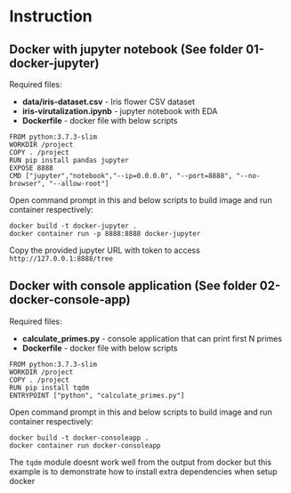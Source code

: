 # Instruction
## Docker with jupyter notebook (See folder 01-docker-jupyter)

Required files:
 - **data/iris-dataset.csv** - Iris flower CSV dataset
 - **iris-virutalization.ipynb** - jupyter notebook with EDA
 - **Dockerfile** - docker file with below scripts

`FROM python:3.7.3-slim`  
`WORKDIR /project`  
`COPY . /project`  
`RUN pip install pandas jupyter`  
`EXPOSE 8888`  
`CMD ["jupyter","notebook","--ip=0.0.0.0", "--port=8888", "--no-browser", "--allow-root"]`

Open command prompt in this and below scripts to build image and run container respectively:

`docker build -t docker-jupyter .`  
`docker container run -p 8888:8888 docker-jupyter`

Copy the provided jupyter URL with token to access `http://127.0.0.1:8888/tree`

## Docker with console application (See folder 02-docker-console-app)

Required files:
 - **calculate_primes.py** - console application that can print first N primes
 - **Dockerfile** - docker file with below scripts

`FROM python:3.7.3-slim`  
`WORKDIR /project`  
`COPY . /project`  
`RUN pip install tqdm`  
`ENTRYPOINT ["python", "calculate_primes.py"]`

Open command prompt in this and below scripts to build image and run container respectively:

`docker build -t docker-consoleapp .`  
`docker container run docker-consoleapp`

The `tqdm` module doesnt work well from the output from docker but this example is to demonstrate how to install extra dependencies when setup docker
